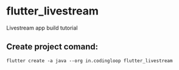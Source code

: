 # flutter_livestream

Livestream app build tutorial

## Create project comand:

`flutter create -a java --org in.codingloop flutter_livestream`
